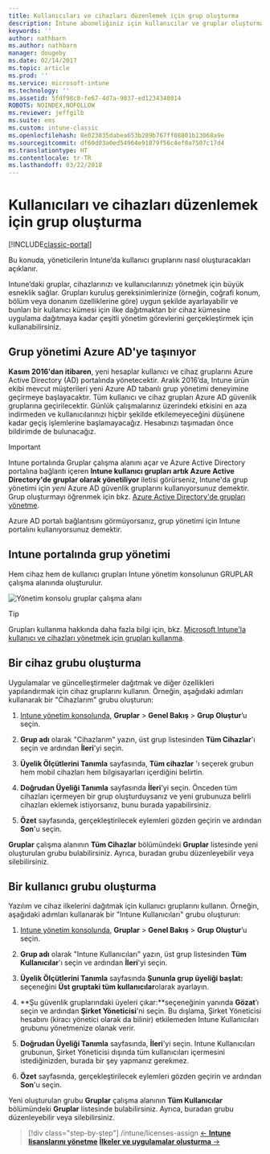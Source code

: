 ```yaml
---
title: Kullanıcıları ve cihazları düzenlemek için grup oluşturma
description: Intune aboneliğiniz için kullanıcılar ve gruplar oluşturma
keywords: ''
author: nathbarn
ms.author: nathbarn
manager: dougeby
ms.date: 02/14/2017
ms.topic: article
ms.prod: ''
ms.service: microsoft-intune
ms.technology: ''
ms.assetid: 5fdf98c8-fe67-4d7a-9837-ed1234348014
ROBOTS: NOINDEX,NOFOLLOW
ms.reviewer: jeffgilb
ms.suite: ems
ms.custom: intune-classic
ms.openlocfilehash: 8e023035dabea653b289b767ff08801b13068a9e
ms.sourcegitcommit: df60d03a0ed54964e91879f56c4ef0a7507c17d4
ms.translationtype: HT
ms.contentlocale: tr-TR
ms.lasthandoff: 03/22/2018
---
```

# <a name="create-groups-to-organize-users-and-devices"></a>Kullanıcıları ve cihazları düzenlemek için grup oluşturma

[!INCLUDE[classic-portal](../includes/classic-portal.md)]

Bu konuda, yöneticilerin Intune’da kullanıcı gruplarını nasıl oluşturacakları açıklanır.

Intune’daki gruplar, cihazlarınızı ve kullanıcılarınızı yönetmek için büyük esneklik sağlar. Grupları kuruluş gereksinimlerinize (örneğin, coğrafi konum, bölüm veya donanım özelliklerine göre) uygun şekilde ayarlayabilir ve bunları bir kullanıcı kümesi için ilke dağıtmaktan bir cihaz kümesine uygulama dağıtmaya kadar çeşitli yönetim görevlerini gerçekleştirmek için kullanabilirsiniz.

## <a name="group-management-moving-to-azure-ad"></a>Grup yönetimi Azure AD'ye taşınıyor

**Kasım 2016'dan itibaren**, yeni hesaplar kullanıcı ve cihaz gruplarını Azure Active Directory (AD) portalında yönetecektir. Aralık 2016’da, Intune ürün ekibi mevcut müşterileri yeni Azure AD tabanlı grup yönetimi deneyimine geçirmeye başlayacaktır. Tüm kullanıcı ve cihaz grupları Azure AD güvenlik gruplarına geçirilecektir. Günlük çalışmalarınız üzerindeki etkisini en aza indirmeden ve kullanıcılarınızı hiçbir şekilde etkilemeyeceğini düşünene kadar geçiş işlemlerine başlamayacağız. Hesabınızı taşımadan önce bildirimde de bulunacağız.


>[!IMPORTANT]
>
>Intune portalında Gruplar çalışma alanını açar ve Azure Active Directory portalına bağlantı içeren **Intune kullanıcı grupları artık Azure Active Directory'de gruplar olarak yönetiliyor** iletisi görürseniz, Intune'da grup yönetimi için *yeni* Azure AD güvenlik gruplarını kullanıyorsunuz demektir. Grup oluşturmayı öğrenmek için bkz. [Azure Active Directory'de grupları yönetme](https://docs.microsoft.com/azure/active-directory/active-directory-groups-create-azure-portal).
>
>Azure AD portalı bağlantısını görmüyorsanız, grup yönetimi için Intune portalını kullanıyorsunuz demektir.

## <a name="group-management-in-the-intune-portal"></a>Intune portalında grup yönetimi

Hem cihaz hem de kullanıcı grupları Intune yönetim konsolunun GRUPLAR çalışma alanında oluşturulur.

![Yönetim konsolu gruplar çalışma alanı](./media/groups.png)


> [!TIP]
> Grupları kullanma hakkında daha fazla bilgi için, bkz. [Microsoft Intune'la kullanıcı ve cihazları yönetmek için grupları kullanma](/intune-classic/deploy-use/use-groups-to-manage-users-and-devices-with-microsoft-intune).


## <a name="create-a-device-group"></a>Bir cihaz grubu oluşturma
Uygulamalar ve güncelleştirmeler dağıtmak ve diğer özellikleri yapılandırmak için cihaz gruplarını kullanın. Örneğin, aşağıdaki adımları kullanarak bir "Cihazlarım" grubu oluşturun:

1.  [Intune yönetim konsolunda](https://manage.microsoft.com/), **Gruplar** > **Genel Bakış** > **Grup Oluştur**’u seçin.

2.  **Grup adı** olarak "Cihazlarım" yazın, üst grup listesinden **Tüm Cihazlar**'ı seçin ve ardından **İleri**'yi seçin.

3.  **Üyelik Ölçütlerini Tanımla** sayfasında, **Tüm cihazlar** 'ı seçerek grubun hem mobil cihazları hem bilgisayarları içerdiğini belirtin.

4.  **Doğrudan Üyeliği Tanımla** sayfasında **İleri**'yi seçin. Önceden tüm cihazları içermeyen bir grup oluşturduysanız ve yeni grubunuza belirli cihazları eklemek istiyorsanız, bunu burada yapabilirsiniz.

5.  **Özet** sayfasında, gerçekleştirilecek eylemleri gözden geçirin ve ardından **Son**'u seçin.

**Gruplar** çalışma alanının **Tüm Cihazlar** bölümündeki **Gruplar** listesinde yeni oluşturulan grubu bulabilirsiniz. Ayrıca, buradan grubu düzenleyebilir veya silebilirsiniz.

## <a name="create-a-user-group"></a>Bir kullanıcı grubu oluşturma
Yazılım ve cihaz ilkelerini dağıtmak için kullanıcı gruplarını kullanın. Örneğin, aşağıdaki adımları kullanarak bir "Intune Kullanıcıları" grubu oluşturun:

1.  [Intune yönetim konsolunda](https://manage.microsoft.com/), **Gruplar** > **Genel Bakış** > **Grup Oluştur**’u seçin.

2.  **Grup adı** olarak "Intune Kullanıcıları" yazın, üst grup listesinden **Tüm Kullanıcılar**'ı seçin ve ardından **İleri**'yi seçin.

3.  **Üyelik Ölçütlerini Tanımla** sayfasında **Şununla grup üyeliği başlat:** seçeneğini **Üst gruptaki tüm kullanıcılar**olarak ayarlayın.

4.  **Şu güvenlik gruplarındaki üyeleri çıkar:**seçeneğinin yanında **Gözat**’ı seçin ve ardından **Şirket Yöneticisi**'ni seçin. Bu dışlama, Şirket Yöneticisi hesabını (kiracı yönetici olarak da bilinir) etkilemeden Intune Kullanıcıları grubunu yönetmenize olanak verir.

5.  **Doğrudan Üyeliği Tanımla** sayfasında, **İleri**'yi seçin. Intune Kullanıcıları grubunun, Şirket Yöneticisi dışında tüm kullanıcıları içermesini istediğinizden, burada bir şey yapmanız gerekmez.

6.  **Özet** sayfasında, gerçekleştirilecek eylemleri gözden geçirin ve ardından **Son**'u seçin.

Yeni oluşturulan grubu **Gruplar** çalışma alanının **Tüm Kullanıcılar** bölümündeki **Gruplar** listesinde bulabilirsiniz. Ayrıca, buradan grubu düzenleyebilir veya silebilirsiniz.

>[!div class="step-by-step"]
/intune/licenses-assign [&larr; **Intune lisanslarını yönetme**](/intune/licenses-assign)       [**İlkeler ve uygulamalar oluşturma** &rarr;](.\start-with-a-paid-subscription-to-microsoft-intune-step-6.md)  
